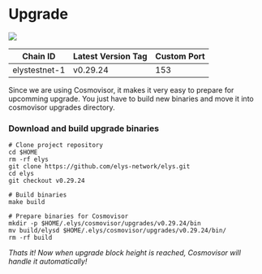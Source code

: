 # Upgrade

![](https://services.kjnodes.com/assets/images/logos/elys.png)

| Chain ID      | Latest Version Tag | Custom Port |
| ------------- | ------------------ | ----------- |
| elystestnet-1 | v0.29.24           | 153         |

Since we are using Cosmovisor, it makes it very easy to prepare for upcomming upgrade. You just have to build new binaries and move it into cosmovisor upgrades directory.

### Download and build upgrade binaries <a href="#download-and-build-upgrade-binaries" id="download-and-build-upgrade-binaries"></a>

```
# Clone project repository
cd $HOME
rm -rf elys
git clone https://github.com/elys-network/elys.git
cd elys
git checkout v0.29.24

# Build binaries
make build

# Prepare binaries for Cosmovisor
mkdir -p $HOME/.elys/cosmovisor/upgrades/v0.29.24/bin
mv build/elysd $HOME/.elys/cosmovisor/upgrades/v0.29.24/bin/
rm -rf build
```

_Thats it! Now when upgrade block height is reached, Cosmovisor will handle it automatically!_
